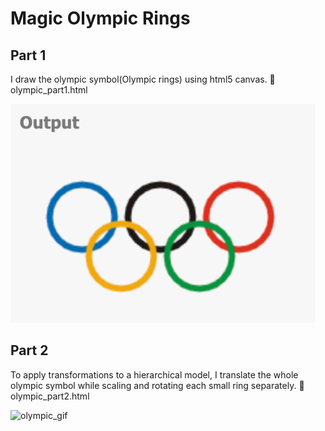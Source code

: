 # Magic Olympic Rings

## Part 1
I draw the olympic symbol(Olympic rings) using html5 canvas. :page_facing_up: olympic_part1.html

![olympic](olympic.png)

## Part 2
To apply transformations to a hierarchical model, I translate the whole olympic symbol while scaling and rotating each small ring separately. :page_facing_up: olympic_part2.html

![olympic_gif](olympic_part2.gif)